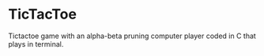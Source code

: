 # TicTacToe

Tictactoe game with an alpha-beta pruning computer player coded in C that plays in terminal.
